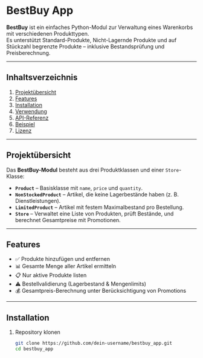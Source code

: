 # BestBuy App

**BestBuy** ist ein einfaches Python-Modul zur Verwaltung eines Warenkorbs mit verschiedenen Produkttypen.  
Es unterstützt Standard-Produkte, Nicht-Lagernde Produkte und auf Stückzahl begrenzte Produkte – inklusive Bestandsprüfung und Preisberechnung.

---

## Inhaltsverzeichnis

1. [Projektübersicht](#projektübersicht)  
2. [Features](#features)  
3. [Installation](#installation)  
4. [Verwendung](#verwendung)  
5. [API-Referenz](#api-referenz)  
6. [Beispiel](#beispiel)  
7. [Lizenz](#lizenz)

---

## Projektübersicht

Das **BestBuy-Modul** besteht aus drei Produktklassen und einer `Store`-Klasse:

- **`Product`** – Basisklasse mit `name`, `price` und `quantity`.  
- **`NonStockedProduct`** – Artikel, die keine Lagerbestände haben (z. B. Dienstleistungen).  
- **`LimitedProduct`** – Artikel mit festem Maximalbestand pro Bestellung.  
- **`Store`** – Verwaltet eine Liste von Produkten, prüft Bestände, und berechnet Gesamtpreise mit Promotionen.

---

## Features

- ✅ Produkte hinzufügen und entfernen  
- 📊 Gesamte Menge aller Artikel ermitteln  
- 📋 Nur aktive Produkte listen  
- ⚠️ Bestellvalidierung (Lagerbestand & Mengenlimits)  
- 💰 Gesamtpreis-Berechnung unter Berücksichtigung von Promotions

---

## Installation

1. Repository klonen  
   ```bash
   git clone https://github.com/dein-username/bestbuy_app.git
   cd bestbuy_app
